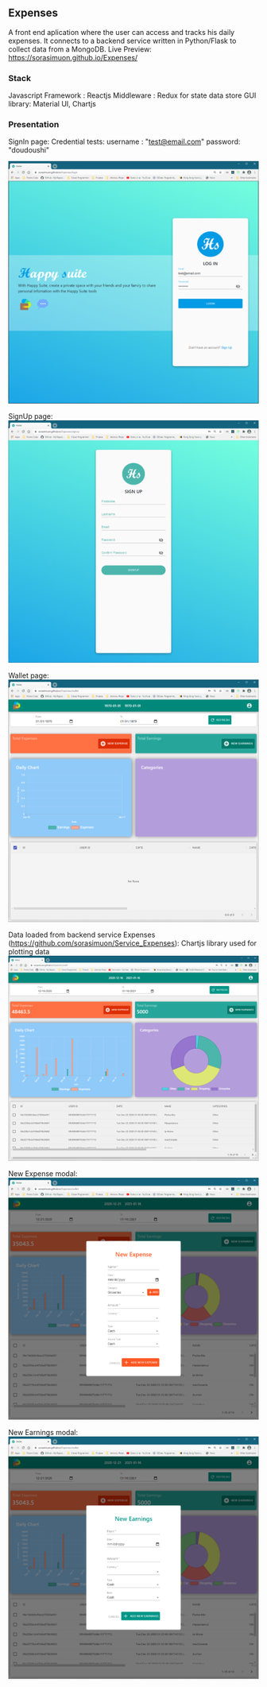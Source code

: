 ## Expenses

A front end aplication where the user can access and tracks his daily expenses. 
It connects to a backend service written in Python/Flask to collect data from a MongoDB.
Live Preview:
https://sorasimuon.github.io/Expenses/

### Stack
Javascript
Framework : Reactjs
Middleware : Redux for state data store
GUI library: Material UI, Chartjs

### Presentation

SignIn page: 
Credential tests: 
username : "test@email.com"
password: "doudoushi"

![plot](./Capture-SignIn.PNG)



SignUp page:
![plot](./Capture-SignUp.PNG)



Wallet page:
![plot](./Capture-Wallet.PNG)



Data loaded from backend service Expenses (https://github.com/sorasimuon/Service_Expenses):
Chartjs library used for plotting data
![plot](./Capture-Wallet+Data.PNG)



New Expense modal:
![plot](./Capture-Wallet+NewExpense.PNG)



New Earnings modal:
![plot](./Capture-Wallet+NewEarnings.PNG)
